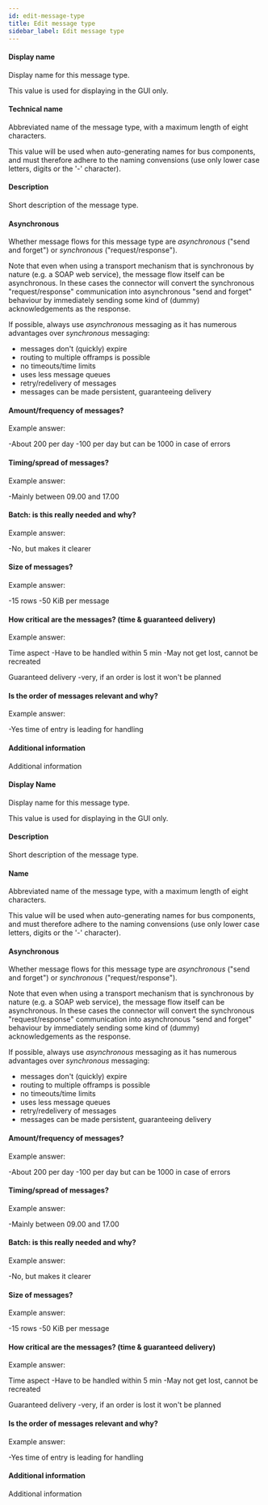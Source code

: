 ```yaml
---
id: edit-message-type
title: Edit message type
sidebar_label: Edit message type
---
```

#### Display name
Display name for this message type.

This value is used for displaying in the GUI only.

#### Technical name
Abbreviated name of the message type, with a maximum length of eight characters.

This value will be used when auto-generating names for bus components, and must therefore adhere to the naming convensions (use only lower case letters, digits or the '-' character).

#### Description
Short description of the message type.

#### Asynchronous
Whether message flows for this message type are <i>asynchronous</i> ("send and forget") or <i>synchronous</i> ("request/response").

Note that even when using a transport mechanism that is synchronous by nature (e.g. a SOAP web service), the message flow itself can be asynchronous. In these cases the connector will convert the synchronous "request/response" communication into asynchronous "send and forget" behaviour by immediately sending some kind of (dummy) acknowledgements as the response.

If possible, always use <i>asynchronous</i> messaging as it has numerous advantages over <i>synchronous</i> messaging:
 - messages don't (quickly) expire
 - routing to multiple offramps is possible
 - no timeouts/time limits
 - uses less message queues
 - retry/redelivery of messages
 - messages can be made persistent, guaranteeing delivery

#### Amount/frequency of messages?
Example answer:

-About 200 per day
-100 per day but can be 1000 in case of errors

#### Timing/spread of messages?
Example answer:

-Mainly between 09.00 and 17.00


#### Batch: is this really needed and why?
Example answer:

-No, but makes it clearer


#### Size of messages?
Example answer:

-15 rows
-50 KiB per message


#### How critical are the messages? (time & guaranteed delivery)
Example answer:

Time aspect
-Have to be handled within 5 min
-May not get lost, cannot be recreated

Guaranteed delivery
-very, if an order is lost it won't be planned

#### Is the order of messages relevant and why?
Example answer:

-Yes time of entry is leading for handling

#### Additional information 
Additional information

#### Display Name
Display name for this message type.

This value is used for displaying in the GUI only.

#### Description
Short description of the message type.

#### Name
Abbreviated name of the message type, with a maximum length of eight characters.

This value will be used when auto-generating names for bus components, and must therefore adhere to the naming convensions (use only lower case letters, digits or the '-' character).

#### Asynchronous
Whether message flows for this message type are <i>asynchronous</i> ("send and forget") or <i>synchronous</i> ("request/response").

Note that even when using a transport mechanism that is synchronous by nature (e.g. a SOAP web service), the message flow itself can be asynchronous. In these cases the connector will convert the synchronous "request/response" communication into asynchronous "send and forget" behaviour by immediately sending some kind of (dummy) acknowledgements as the response.

If possible, always use <i>asynchronous</i> messaging as it has numerous advantages over <i>synchronous</i> messaging:
 - messages don't (quickly) expire
 - routing to multiple offramps is possible
 - no timeouts/time limits
 - uses less message queues
 - retry/redelivery of messages
 - messages can be made persistent, guaranteeing delivery

#### Amount/frequency of messages?
Example answer:

-About 200 per day
-100 per day but can be 1000 in case of errors

#### Timing/spread of messages?
Example answer:

-Mainly between 09.00 and 17.00


#### Batch: is this really needed and why?
Example answer:

-No, but makes it clearer


#### Size of messages?
Example answer:

-15 rows
-50 KiB per message


#### How critical are the messages? (time & guaranteed delivery)
Example answer:

Time aspect
-Have to be handled within 5 min
-May not get lost, cannot be recreated

Guaranteed delivery
-very, if an order is lost it won't be planned

#### Is the order of messages relevant and why?
Example answer:

-Yes time of entry is leading for handling

#### Additional information 
Additional information

